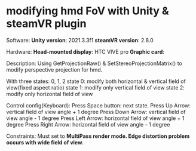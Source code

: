 # modifying hmd FoV with Unity & steamVR plugin
 
 Software:
 <b>Unity version</b>: 2021.3.3f1
 <b>steamVR version</b>: 2.8.0
 
 Hardware:
 <b>Head-mounted display</b>: HTC VIVE pro
 <b>Graphic card</b>: 

 Description:
 Using GetProjectionRaw() & SetStereoProjectionMatrix() to modify perspective projection for hmd.
 
 With three states: 0, 1, 2
 state 0: modify both horizontal & vertical field of view(fixed aspect ratio)
 state 1: modify only vertical field of view
 state 2: modify only horizontal field of view
 
 Control config(Keyboard):
 Press Space button: next state.
 Press Up Arrow: vertical field of view angle + 1 degree
 Press Down Arrow: vertical field of view angle - 1 degree
 Press Left Arrow: horizontal field of view angle + 1 degree
 Press Right Arrow: horizontal field of view angle - 1 degree

 Constraints:
 Must set to <b>MultiPass<b> render mode.
 Edge distortion problem occurs with wide field of view.